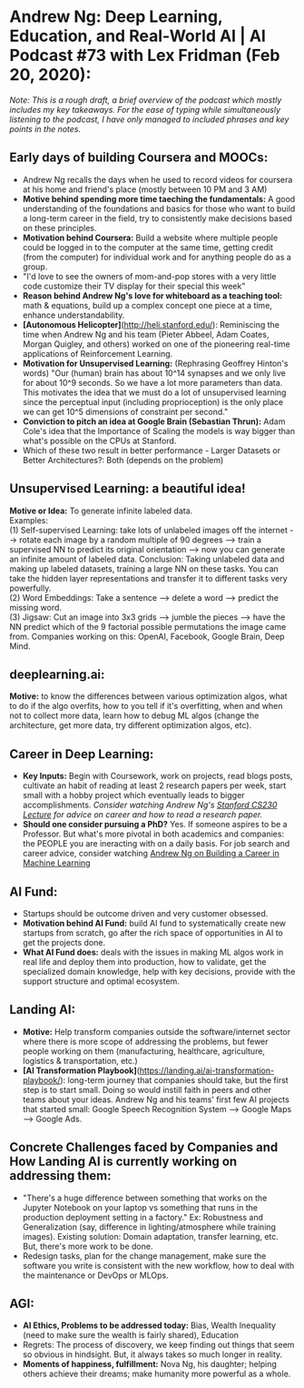 # Andrew Ng: Deep Learning, Education, and Real-World AI | AI Podcast #73 with Lex Fridman (Feb 20, 2020):  
*Note: This is a rough draft, a brief overview of the podcast which mostly includes my key takeaways. For the ease of typing while simultaneously listening to the podcast, I have only managed to included phrases and key points in the notes.*  

## Early days of building Coursera and MOOCs:  
- Andrew Ng recalls the days when he used to record videos for coursera at his home and friend's place (mostly between 10 PM and 3 AM)  
- **Motive behind spending more time taeching the fundamentals:** A good understanding of the foundations and basics for those who want to build a long-term career in the field, try to consistently make decisions based on these principles.  
- **Motivation behind Coursera:** Build a website where multiple people could be logged in to the computer at the same time, getting credit (from the computer) for individual work and for anything people do as a group.  
- "I'd love to see the owners of mom-and-pop stores with a very little code customize their TV display for their special this week"  
- **Reason behind Andrew Ng's love for whiteboard as a teaching tool:** math & equations, build up a complex concept one piece at a time, enhance understandability.  
- **[Autonomous Helicopter]**(http://heli.stanford.edu/): Reminiscing the time when Andrew Ng and his team (Pieter Abbeel, Adam Coates, Morgan Quigley, and others) worked on one of the pioneering real-time applications of Reinforcement Learning.  
- **Motivation for Unsupervised Learning:** (Rephrasing Geoffrey Hinton's words) "Our (human) brain has about 10^14 synapses and we only live for about 10^9 seconds. So we have a lot more parameters than data. This motivates the idea that we must do a lot of unsupervised learning since the perceptual input (including proprioception) is the only place we can get 10^5 dimensions of constraint per second."  
- **Conviction to pitch an idea at Google Brain (Sebastian Thrun):** Adam Cole's idea that the Importance of Scaling the models is way bigger than what's possible on the CPUs at Stanford.  
- Which of these two result in better performance - Larger Datasets or Better Architectures?: Both (depends on the problem)  

## Unsupervised Learning: a beautiful idea!  
**Motive or Idea:** To generate infinite labeled data.  
Examples:  
(1) Self-supervised Learning: take lots of unlabeled images off the internet --> rotate each image by a random multiple of 90 degrees --> train a supervised NN to predict its original orientation --> now you can generate an infinite amount of labeled data. Conclusion: Taking unlabeled data and making up labeled datasets, training a large NN on these tasks. You can take the hidden layer representations and transfer it to different tasks very powerfully.  
(2) Word Embeddings: Take a sentence --> delete a word --> predict the missing word.  
(3) Jigsaw: Cut an image into 3x3 grids --> jumble the pieces --> have the NN predict which of the 9 factorial possible permutations the image came from. Companies working on this: OpenAI, Facebook, Google Brain, Deep Mind.  

## deeplearning.ai:  
**Motive:** to know the differences between various optimization algos, what to do if the algo overfits, how to you tell if it's overfitting, when and when not to collect more data, learn how to debug ML algos (change the architecture, get more data, try different optimization algos, etc).  

## Career in Deep Learning:  
- **Key Inputs:** Begin with Coursework, work on projects, read blogs posts, cultivate an habit of reading at least 2 research papers per week, start small with a hobby project which eventually leads to bigger accomplishments. *Consider watching Andrew Ng's [Stanford CS230 Lecture](https://www.youtube.com/watch?v=733m6qBH-jI) for advice on career and how to read a research paper.*  
- **Should one consider pursuing a PhD?** Yes. If someone aspires to be a Professor. But what's more pivotal in both academics and companies: the PEOPLE you are ineracting with on a daily basis. For job search and career advice, consider watching [Andrew Ng on Building a Career in Machine Learning](https://www.youtube.com/watch?v=4kiHsIaK9_w)  

## AI Fund:  
- Startups should be outcome driven and very customer obsessed.  
- **Motivation behind AI Fund:** build AI fund to systematically create new startups from scratch, go after the rich space of opportunities in AI to get the projects done.  
- **What AI Fund does:** deals with the issues in making ML algos work in real life and deploy them into production, how to validate, get the specialized domain knowledge, help with key decisions, provide with the support structure and optimal ecosystem.  

## Landing AI:  
- **Motive:** Help transform companies outside the software/internet sector where there is more scope of addressing the problems, but fewer people working on them (manufacturing, healthcare, agriculture, logistics & transportation, etc.)  
- **[AI Transformation Playbook]**(https://landing.ai/ai-transformation-playbook/): long-term journey that companies should take, but the first step is to start small. Doing so would instill faith in peers and other teams about your ideas. Andrew Ng and his teams' first few AI projects that started small: Google Speech Recognition System --> Google Maps --> Google Ads.  

## Concrete Challenges faced by Companies and How Landing AI is currently working on addressing them:  
- "There's a huge difference between something that works on the Jupyter Notebook on your laptop vs something that runs in the production deployment setting in a factory." Ex: Robustness and Generalization (say, difference in lighting/atmosphere while training images). Existing solution: Domain adaptation, transfer learning, etc. But, there's more work to be done.  
- Redesign tasks, plan for the change management, make sure the software you write is consistent with the new workflow, how to deal with the maintenance or DevOps or MLOps.  

## AGI:  
- **AI Ethics, Problems to  be addressed today:** Bias, Wealth Inequality (need to make sure the wealth is fairly shared), Education  
- Regrets: The process of discovery, we keep finding out things that seem so obvious in hindsight. But, it always takes so much longer in reality.  
- **Moments of happiness, fulfillment:** Nova Ng, his daughter; helping others achieve their dreams; make humanity more powerful as a whole.  

















